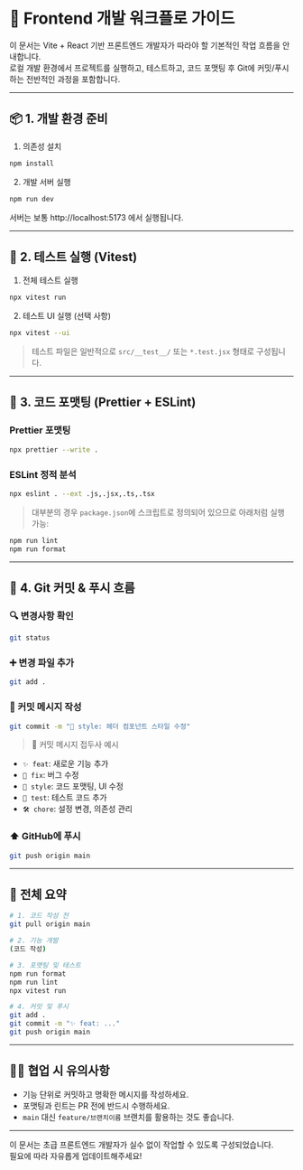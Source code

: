 
# 🧭 Frontend 개발 워크플로 가이드

이 문서는 Vite + React 기반 프론트엔드 개발자가 따라야 할 기본적인 작업 흐름을 안내합니다.  
로컬 개발 환경에서 프로젝트를 실행하고, 테스트하고, 코드 포맷팅 후 Git에 커밋/푸시하는 전반적인 과정을 포함합니다.

---

## 📦 1. 개발 환경 준비

1. 의존성 설치
```bash
npm install
```

2. 개발 서버 실행
```bash
npm run dev
```

서버는 보통 http://localhost:5173 에서 실행됩니다.

---

## 🧪 2. 테스트 실행 (Vitest)

1. 전체 테스트 실행
```bash
npx vitest run
```

2. 테스트 UI 실행 (선택 사항)
```bash
npx vitest --ui
```

> 테스트 파일은 일반적으로 `src/__test__/` 또는 `*.test.jsx` 형태로 구성됩니다.

---

## 🎨 3. 코드 포맷팅 (Prettier + ESLint)

### Prettier 포맷팅
```bash
npx prettier --write .
```

### ESLint 정적 분석
```bash
npx eslint . --ext .js,.jsx,.ts,.tsx
```

> 대부분의 경우 `package.json`에 스크립트로 정의되어 있으므로 아래처럼 실행 가능:
```bash
npm run lint
npm run format
```

---

## 💾 4. Git 커밋 & 푸시 흐름

### 🔍 변경사항 확인
```bash
git status
```

### ➕ 변경 파일 추가
```bash
git add .
```

### 💬 커밋 메시지 작성
```bash
git commit -m "🎨 style: 헤더 컴포넌트 스타일 수정"
```

> 🔸 커밋 메시지 접두사 예시
- `✨ feat`: 새로운 기능 추가
- `🐛 fix`: 버그 수정
- `🎨 style`: 코드 포맷팅, UI 수정
- `🧪 test`: 테스트 코드 추가
- `🛠️ chore`: 설정 변경, 의존성 관리

### ⬆️ GitHub에 푸시
```bash
git push origin main
```

---

## 🧭 전체 요약

```bash
# 1. 코드 작성 전
git pull origin main

# 2. 기능 개발
(코드 작성)

# 3. 포맷팅 및 테스트
npm run format
npm run lint
npx vitest run

# 4. 커밋 및 푸시
git add .
git commit -m "✨ feat: ..."
git push origin main
```

---

## 🙋‍♀️ 협업 시 유의사항

- 기능 단위로 커밋하고 명확한 메시지를 작성하세요.
- 포맷팅과 린트는 PR 전에 반드시 수행하세요.
- `main` 대신 `feature/브랜치이름` 브랜치를 활용하는 것도 좋습니다.

---

이 문서는 초급 프론트엔드 개발자가 실수 없이 작업할 수 있도록 구성되었습니다.  
필요에 따라 자유롭게 업데이트해주세요!
